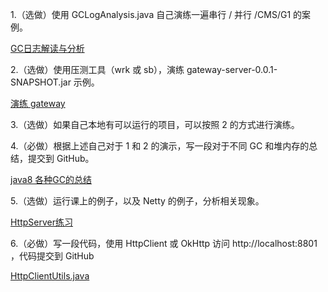 1.（选做）使用 GCLogAnalysis.java 自己演练一遍串行 / 并行 /CMS/G1 的案例。

[GC日志解读与分析](GC日志解读与分析.md)

2.（选做）使用压测工具（wrk 或 sb），演练 gateway-server-0.0.1-SNAPSHOT.jar 示例。

[演练 gateway](演练%20gateway.md)

3.（选做）如果自己本地有可以运行的项目，可以按照 2 的方式进行演练。

4.（必做）根据上述自己对于 1 和 2 的演示，写一段对于不同 GC 和堆内存的总结，提交到 GitHub。

[java8  各种GC的总结](java8%20%20各种GC的总结.md)

5.（选做）运行课上的例子，以及 Netty 的例子，分析相关现象。

[HttpServer练习](HttpServer练习.md)

6.（必做）写一段代码，使用 HttpClient 或 OkHttp 访问  http://localhost:8801 ，代码提交到 GitHub

[HttpClientUtils.java](../../../src/main/java/com/dhb/gts/javacourse/week2/HttpClientUtils.java)